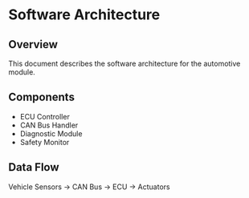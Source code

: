 # Software Architecture

## Overview
This document describes the software architecture for the automotive module.

## Components
- ECU Controller
- CAN Bus Handler
- Diagnostic Module
- Safety Monitor

## Data Flow
Vehicle Sensors → CAN Bus → ECU → Actuators
